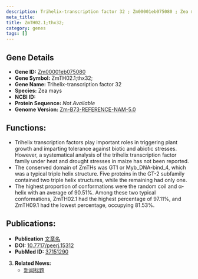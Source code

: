 ```yaml
---
description: Trihelix-transcription factor 32 ; Zm00001eb075080 ; Zea mays
meta_title:
title: ZmTH02.1;thx32;
category: genes
tags: []
---
```


## Gene Details
- **Gene ID:**	[Zm00001eb075080](https://www.maizegdb.org/gene_center/gene/Zm00001eb075080)
- **Gene Symbol:** ZmTH02.1;thx32;
- **Gene Name:** Trihelix-transcription factor 32
- **Species:** Zea mays
- **NCBI ID:** [  ]()
- **Protein Sequence:** *Not Available*
- **Genome Version:** [Zm-B73-REFERENCE-NAM-5.0](https://www.maizegdb.org/genome/assembly/Zm-B73-REFERENCE-NAM-5.0)

## Functions:
   - Trihelix transcription factors play important roles in triggering plant growth and imparting tolerance against biotic and abiotic stresses. However, a systematical analysis of the trihelix transcription factor family under heat and drought stresses in maize has not been reported.
   - The conserved domain of ZmTHs was GT1 or Myb_DNA-bind_4, which was a typical triple helix structure. Five proteins in the GT-2 subfamily contained two triple helix structures, while the remaining had only one.
   - The highest proportion of conformations were the random coil and α-helix with an average of 90.51%. Among these two typical conformations, ZmTH02.1 had the highest percentage of 97.11%, and ZmTH09.1 had the lowest percentage, occupying 81.53%.

## Publications:
   - **Publication** [文章名](https://www.ncbi.nlm.nih.gov/pmc/articles/PMC10158769/)
   - **DOI:** [10.7717/peerj.15312](https://www.ncbi.nlm.nih.gov/pmc/articles/PMC10158769/)
   - **PubMed ID:** [37151290](https://pubmed.ncbi.nlm.nih.gov/37151290/)

3. **Related News:**
   - [新闻标题]()

